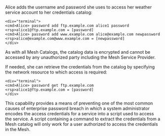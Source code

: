 
Alice adds the username and password she uses to access her weather service account 
to her credentials catalog:


~~~~
<div="terminal">
<cmd>Alice> password add ftp.example.com alice1 password
<rsp>alice1@ftp.example.com = [password]
<cmd>Alice> password add www.example.com alice@example.com newpassword
<rsp>alice@example.com@www.example.com = [newpassword]
</div>
~~~~

As with all Mesh Catalogs, the catalog data is encrypted and cannot be accessed by any unauthorized
party including the Mesh Service Provider.

If needed, she can retrieve the credentials from the catalog by specifying the network
resource to which access is required:


~~~~
<div="terminal">
<cmd>Alice> password get ftp.example.com
<rsp>alice1@ftp.example.com = [password]
</div>
~~~~

This capability provides a means of preventing one of the most common causes of enterprise password
breach in which a system administrator encodes the access credentials for a service into a 
script used to access the service. A script containing a command to extract the credentials from
a Mesh catalog will only work for a user authorized to access the credentials in the Mesh.

